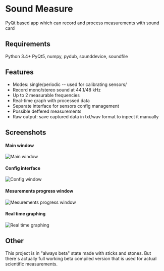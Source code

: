 # Sound Measure
PyQt based app which can record and process measurements with sound card

## Requirements
Python 3.4+
PyQt5, numpy, pydub, sounddevice, soundfile

## Features
- Modes: single/periodic -- used for calibrating sensors/
- Record mono/stereo sound at 44.1/48 kHz
- Up to 2 measurable frequencies
- Real-time graph with processed data
- Separate interface for sensors config management
- Possible deffered measurements
- Raw output: save captured data in txt/wav format to inpect it manually

## Screenshots
#### Main window
![Main window](https://i.imgur.com/vanziKr.png)
#### Config interface
![Config window](https://i.imgur.com/i6zxVTd.jpg)
#### Mesurements progress window
![Mesurements progress window](https://i.imgur.com/gR7VIKS.jpg)
#### Real time graphing
![Real time graphing](https://i.imgur.com/eOs2BDk.jpg)

## Other
This project is in "always beta" state made with sticks and stones. But there`s actually full working beta compiled version that is used for actual scientific measurements.
